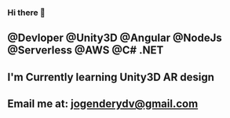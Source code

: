 ### Hi there 👋
## @Devloper @Unity3D @Angular @NodeJs @Serverless @AWS @C# .NET 
## I'm Currently learning Unity3D AR design
## Email me at: jogenderydv@gmail.com
<!--
**jogender88/jogender88** is a ✨ _special_ ✨ repository because its `README.md` (this file) appears on your GitHub profile.

Here are some ideas to get you started:

- 🔭 I’m currently working on ...
- 🌱 I’m currently learning ...
- 👯 I’m looking to collaborate on ...
- 🤔 I’m looking for help with ...
- 💬 Ask me about ...
- 📫 How to reach me: ...
- 😄 Pronouns: ...
- ⚡ Fun fact: ...
-->
